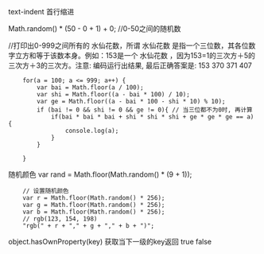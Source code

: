 text-indent  首行缩进

<a href="javascript:void(0)"></a>

Math.random() * (50 - 0 + 1) + 0; //0-50之间的随机数

//打印出0-999之间所有的 水仙花数，所谓 水仙花数 是指一个三位数，其各位数字立方和等于该数本身。例如：153是一个 水仙花数 ，因为153=1的三次方＋5的三次方＋3的三次方。注意: 编码运行出结果, 最后正确答案是: 153 370  371 407

		for(a = 100; a <= 999; a++) {
			var bai = Math.floor(a / 100);
			var shi = Math.floor((a - bai * 100) / 10);
			var ge = Math.floor((a - bai * 100 - shi * 10) % 10);
			if (bai != 0 && shi != 0 && ge != 0){ // 当三位都不为0时, 再计算
				if(bai * bai * bai + shi * shi * shi + ge * ge * ge == a) {
					console.log(a);
				}
			}
			
		}

随机颜色
        var rand = Math.floor(Math.random() * (9 + 1));

        // 设置随机颜色
        var r = Math.floor(Math.random() * 256);
        var g = Math.floor(Math.random() * 256);
        var b = Math.floor(Math.random() * 256);
        // rgb(123, 154, 198)
        "rgb(" + r + "," + g + "," + b + ")";

object.hasOwnProperty(key) 获取当下一级的key返回 true false